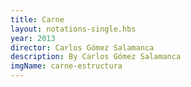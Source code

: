 ```yaml
---
title: Carne
layout: notations-single.hbs
year: 2013
director: Carlos Gómez Salamanca
description: By Carlos Gómez Salamanca
imgName: carne-estructura
---
```

